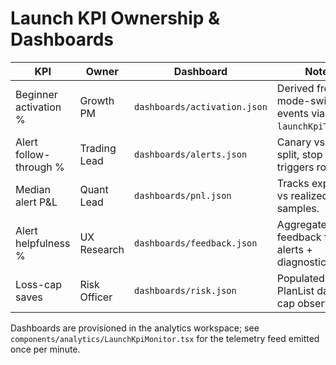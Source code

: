 # Launch KPI Ownership & Dashboards

| KPI | Owner | Dashboard | Notes |
| --- | --- | --- | --- |
| Beginner activation % | Growth PM | `dashboards/activation.json` | Derived from mode-switch events via `launchKpiTracker`. |
| Alert follow-through % | Trading Lead | `dashboards/alerts.json` | Canary vs control split, stop rule triggers rollback. |
| Median alert P&L | Quant Lead | `dashboards/pnl.json` | Tracks expected vs realized P&L samples. |
| Alert helpfulness % | UX Research | `dashboards/feedback.json` | Aggregates feedback from alerts + diagnostics. |
| Loss-cap saves | Risk Officer | `dashboards/risk.json` | Populated from PlanList daily-cap observer. |

Dashboards are provisioned in the analytics workspace; see `components/analytics/LaunchKpiMonitor.tsx` for the telemetry feed emitted once per minute.
